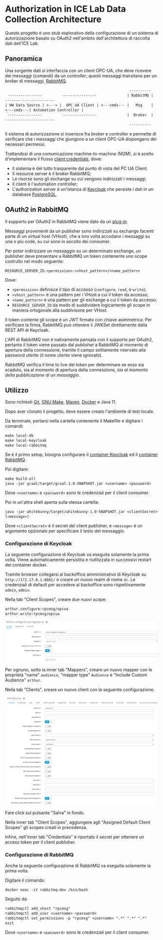 # Authorization in ICE Lab Data Collection Architecture

Questo progetto è uno stub esplorativo della configurazione di un sistema di autorizzazione basato su OAuth2 nell'ambito dell'architettura di raccolta dati dell'ICE Lab.

## Panoramica

Una sorgente dati si interfaccia con un client OPC-UA, che deve ricevere dei messaggi (comandi) da un controller; questi messaggi transitano per un broker di messaggi, [RabbitMQ](https://www.rabbitmq.com/).

```text
                                                         ----------
 ----------------         ----------------              | RabbitMQ |             -----------------------
| HW Data Source | <---> |  OPC UA Client | <---cmds--- |   Msg    | <---cmds---| Automation Controller |
 ----------------         ----------------              |  Broker  |             -----------------------
                                                         ----------
```

Il sistema di autorizzazione si inserisce fra broker e controller e permette di verificare che i messaggi che giungono a un client OPC-UA dispongano dei necessari permessi.

Trattandosi di una comunicazione machine-to-machine (M2M), si è scelto d'implementare il flusso [client credentials](https://auth0.com/docs/authorization/flows/client-credentials-flow), dove:

- Il sistema è del tutto trasparente dal punto di vista del PC UA Client.
- Il resource server è il broker RabbitMQ;
- Le risorse sono gli exchange su cui vengono indirizzati i messaggi;
- Il client è l'automation controller;
- L'authorization server è un'istanza di [Keycloak](https://www.keycloak.org/) che persiste i dati in un database [PostgreSQL](https://www.postgresql.org/).

## OAuth2 in RabbitMQ

Il supporto per OAuth2 in RabbitMQ viene dato da un [plug-in](https://github.com/rabbitmq/rabbitmq-server/tree/master/deps/rabbitmq_auth_backend_oauth2).

Messaggi provenienti da un publisher sono indirizzati su exchange facenti parte di un virtual host (VHost), che a loro volta accodano i messaggi su una o più code, su cui sono in ascolto dei consumer.

Per poter indirizzare un messaggio su un determinato exchange, un publisher deve presentare a RabbitMQ un token contenente uno scope costruito nel modo seguente:

```text
RESOURCE_SERVER_ID.<permission>:<vhost_pattern>/<name_pattern>
```

Dove:

- ```<permission>``` definisce il tipo di accesso (```configure```, ```read```, o ```write```);
- ```<vhost_pattern>``` è una pattern per i VHost a cui il token da accesso;
- ```<name_pattern>``` è una pattern per gli exchange a cui il token da accesso;
- ```RESOURCE_SERVER_ID``` da modo di suddividere logicamente gli scope in maniera ortogonale alla suddivisone per VHost.

Il token contente gli scope è un JWT firmato con chiave asimmetrica. Per verificare la firma, RabbitMQ può ottenere il JWKSet direttamente dalla REST API di Keycloak.

L'API di RabbitMQ non è nativamente pensata con il supporto per OAuth2, pertanto il token viene passato dal publisher a RabbitMQ al momento di apertura della connessione, tramite il campo solitamente riservato alla password utente (il nome utente viene ignorato).

RabbitMQ verifica il time to live del token per determinare se esso sia scaduto, sia al momento di apertura della connessione, _sia al momento della pubblicazione di un messaggio_.

## Utilizzo

Sono richiesti [Git](https://git-scm.com/), [GNU Make](https://www.gnu.org/software/make/), [Maven](https://maven.apache.org/), [Docker](https://www.docker.com/) e Java 11.

Dopo aver clonato il progetto, deve essere creato l'ambiente di test locale.

Da terminale, portarsi nella cartella contenente il Makefile e digitare i comandi:

```shell
make local-db
make local-keycloak
make local-rabbitmq
```

Se è il primo setup, bisogna configurare il [container Keycloak](###Configurazione-di-Keycloak) ed il [container RabbitMQ](###Configurazione-di-RabbitMQ).

Poi digitare:

```shell
make build-all
java -jar graal/target/graal-1.0-SNAPSHOT.jar <username> <password>
```

Dove `<username>` e `<password>` sono le credenziali per il client consumer.

Poi in un'altra shell aperta sulla stessa cartella:

```shell
java -jar whitebunny/target/whitebunny-1.0-SNAPSHOT.jar <clientSecret> [<message>]
```

Dove `<clientSecret>` è il secret del client publisher, e `<message>` è un argomento opzionale per specificare il testo del messaggio.

### Configurazione di Keycloak

La seguente configurazione di Keycloak va eseguita solamente la prima volta. Viene automaticamente persistita e riutilizzata in successivi restart dei container docker.

Tramite browser collegarsi al backoffice amministrativo di Keycloak su `http://172.17.0.1:8081/` e creare un nuovo realm di nome `dc`. Le credenziali di default per accedere al backoffice sono rispettivamente `admin`, `admin`.

Nella tab "Client Scopes", creare due nuovi scope:

```text
arthur.configure:rpcmsg/opcua
arthur.write:rpcmsg/opcua
```

![Scope configuration](doc/images/scope_config.png "Scope configuration")

Per ognuno, sotto la inner tab "Mappers", creare un nuovo mapper con le proprietà "name" `audience`, "mapper type" `Audience` e "Include Custom Audience" `arthur`.

Nella tab "Clients", creare un nuovo client con la seguente configurazione:

![Client configuration](doc/images/client_config.png "Client configuration")

Fare click sul pulsante "Salva" in fondo.

Nella inner tab "Client Scopes", aggiungere agli "Assigned Default Client Scopes" gli scopes creati in precedenza.

Infine, nell'inner tab "Credentials" è riportato il secret per ottenere un access token per il client publisher.

### Configurazione di RabbitMQ

Anche la seguente configurazione di RabbitMQ va eseguita solamente la prima volta.

Digitare il comando:

```shell
docker exec -it rabbitmq-dev /bin/bash
```

Seguito da:

```shell
rabbitmqctl add_vhost "rpcmsg"
rabbitmqctl add_user <username> <password>
rabbitmqctl set_permissions -p "rpcmsg" <username> ".*" ".*" ".*"
exit
```

Dove `<username>` e `<password>` sono le credenziali per il client consumer.